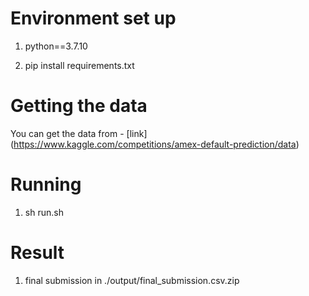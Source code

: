 # Environment set up

1. python==3.7.10

2. pip install requirements.txt

# Getting the data
You can get the data from - [link] (https://www.kaggle.com/competitions/amex-default-prediction/data)

# Running

1. sh run.sh

# Result

1. final submission in ./output/final_submission.csv.zip
